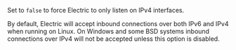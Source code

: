 Set to `false` to force Electric to only listen on IPv4 interfaces.

By default, Electric will accept inbound connections over both IPv6 and IPv4 when running on Linux. On Windows and some BSD systems inbound connections over IPv4 will not be accepted unless this option is disabled.
